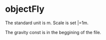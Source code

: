# objectFly

The standard unit is m.
Scale is set |=1m.

The gravity const is in the beggining of the file.
